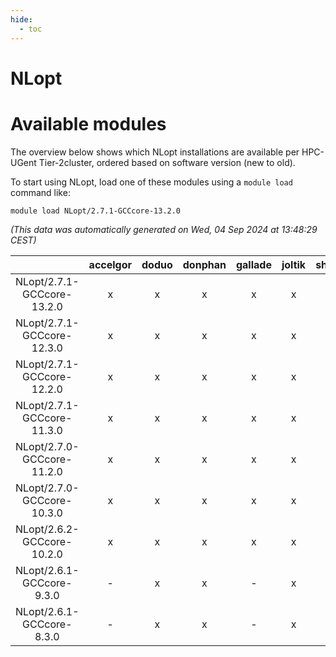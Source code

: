 ```yaml
---
hide:
  - toc
---
```


NLopt
=====

# Available modules


The overview below shows which NLopt installations are available per HPC-UGent Tier-2cluster, ordered based on software version (new to old).

To start using NLopt, load one of these modules using a `module load` command like:

```shell
module load NLopt/2.7.1-GCCcore-13.2.0
```

*(This data was automatically generated on Wed, 04 Sep 2024 at 13:48:29 CEST)*  

| |accelgor|doduo|donphan|gallade|joltik|shinx|skitty|
| :---: | :---: | :---: | :---: | :---: | :---: | :---: | :---: |
|NLopt/2.7.1-GCCcore-13.2.0|x|x|x|x|x|x|x|
|NLopt/2.7.1-GCCcore-12.3.0|x|x|x|x|x|x|x|
|NLopt/2.7.1-GCCcore-12.2.0|x|x|x|x|x|x|x|
|NLopt/2.7.1-GCCcore-11.3.0|x|x|x|x|x|-|x|
|NLopt/2.7.0-GCCcore-11.2.0|x|x|x|x|x|-|x|
|NLopt/2.7.0-GCCcore-10.3.0|x|x|x|x|x|-|x|
|NLopt/2.6.2-GCCcore-10.2.0|x|x|x|x|x|-|x|
|NLopt/2.6.1-GCCcore-9.3.0|-|x|x|-|x|-|x|
|NLopt/2.6.1-GCCcore-8.3.0|-|x|x|-|x|-|x|
